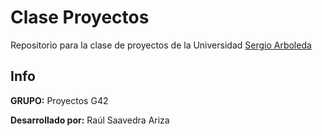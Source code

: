 # Clase Proyectos
Repositorio para la clase de proyectos de la Universidad [Sergio Arboleda](https://www.usergioarboleda.edu.co/)
## Info
**GRUPO:** Proyectos G42

**Desarrollado por:** Raúl Saavedra Ariza